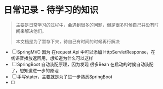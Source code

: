 # 日常记录 - 待学习的知识

> 主要是日常学习的过程中，会遇到很多的问题，但是很多时候自己并没有时间来解决他们。
>
> 本文档是为了暂存下来，待自己有时间的时候再行解决

- [ ] SpringMVC  因为 在request Api 中可以添加 HttpServletResponse，在线语音播放返回用，想知道为什么可以这样
- [ ] SpringBoot 自动装配原理，因为发现 很多Bean 在启动的时候自动装配了，想知道进一步的原理
- [ ] 手写stater，主要就是为了进一步熟悉SpringBoot
- [ ] 

